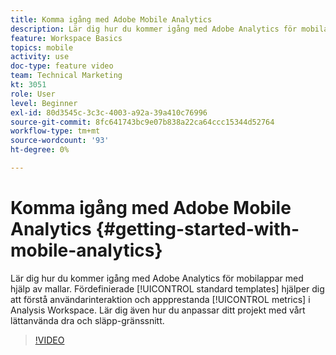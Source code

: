 ```yaml
---
title: Komma igång med Adobe Mobile Analytics
description: Lär dig hur du kommer igång med Adobe Analytics för mobilappar med hjälp av mallar. Fördefinierade standardmallar hjälper er att förstå användarinteraktion och prestandamått i Analysis Workspace. Lär dig även hur du anpassar ditt projekt med vårt lättanvända dra och släpp-gränssnitt.
feature: Workspace Basics
topics: mobile
activity: use
doc-type: feature video
team: Technical Marketing
kt: 3051
role: User
level: Beginner
exl-id: 80d3545c-3c3c-4003-a92a-39a410c76996
source-git-commit: 8fc641743bc9e07b838a22ca64ccc15344d52764
workflow-type: tm+mt
source-wordcount: '93'
ht-degree: 0%

---
```


# Komma igång med Adobe Mobile Analytics {#getting-started-with-mobile-analytics}

Lär dig hur du kommer igång med Adobe Analytics för mobilappar med hjälp av mallar. Fördefinierade [!UICONTROL standard templates] hjälper dig att förstå användarinteraktion och appprestanda [!UICONTROL metrics] i Analysis Workspace. Lär dig även hur du anpassar ditt projekt med vårt lättanvända dra och släpp-gränssnitt.

>[!VIDEO](https://video.tv.adobe.com/v/27826/?quality=12&learn=on)
